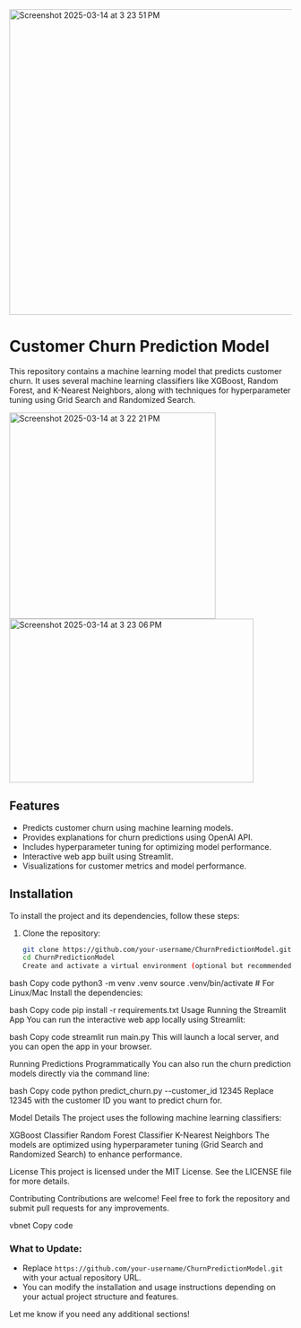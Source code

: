 
   <img width="1042" height="545" alt="Screenshot 2025-03-14 at 3 23 51 PM" src="https://github.com/user-attachments/assets/10635a7d-c422-49fc-82ca-51ba721ebe36" />



# Customer Churn Prediction Model

This repository contains a machine learning model that predicts customer churn. It uses several machine learning classifiers like XGBoost, Random Forest, and K-Nearest Neighbors, along with techniques for hyperparameter tuning using Grid Search and Randomized Search.

<img width="368" alt="Screenshot 2025-03-14 at 3 22 21 PM" src="https://github.com/user-attachments/assets/2e90ebbb-cff4-4312-b925-b6174e8cf446" />
<img width="436" height="292" alt="Screenshot 2025-03-14 at 3 23 06 PM" src="https://github.com/user-attachments/assets/c3ec73bf-7711-41aa-a16b-05c005862d48" />



## Features

- Predicts customer churn using machine learning models.
- Provides explanations for churn predictions using OpenAI API.
- Includes hyperparameter tuning for optimizing model performance.
- Interactive web app built using Streamlit.
- Visualizations for customer metrics and model performance.

## Installation

To install the project and its dependencies, follow these steps:

1. Clone the repository:
   ```bash
   git clone https://github.com/your-username/ChurnPredictionModel.git
   cd ChurnPredictionModel
   Create and activate a virtual environment (optional but recommended):
   ```

bash
Copy code
python3 -m venv .venv
source .venv/bin/activate # For Linux/Mac
Install the dependencies:

bash
Copy code
pip install -r requirements.txt
Usage
Running the Streamlit App
You can run the interactive web app locally using Streamlit:

bash
Copy code
streamlit run main.py
This will launch a local server, and you can open the app in your browser.

Running Predictions Programmatically
You can also run the churn prediction models directly via the command line:

bash
Copy code
python predict_churn.py --customer_id 12345
Replace 12345 with the customer ID you want to predict churn for.

Model Details
The project uses the following machine learning classifiers:

XGBoost Classifier
Random Forest Classifier
K-Nearest Neighbors
The models are optimized using hyperparameter tuning (Grid Search and Randomized Search) to enhance performance.

License
This project is licensed under the MIT License. See the LICENSE file for more details.

Contributing
Contributions are welcome! Feel free to fork the repository and submit pull requests for any improvements.

vbnet
Copy code

### What to Update:

- Replace `https://github.com/your-username/ChurnPredictionModel.git` with your actual repository URL.
- You can modify the installation and usage instructions depending on your actual project structure and features.

Let me know if you need any additional sections!
